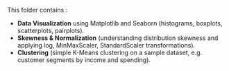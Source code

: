 This folder contains :
* **Data Visualization** using Matplotlib and Seaborn (histograms, boxplots, scatterplots, pairplots).
* **Skewness & Normalization** (understanding distribution skewness and applying log, MinMaxScaler, StandardScaler transformations).
* **Clustering** (simple K-Means clustering on a sample dataset, e.g. customer segments by income and spending).
